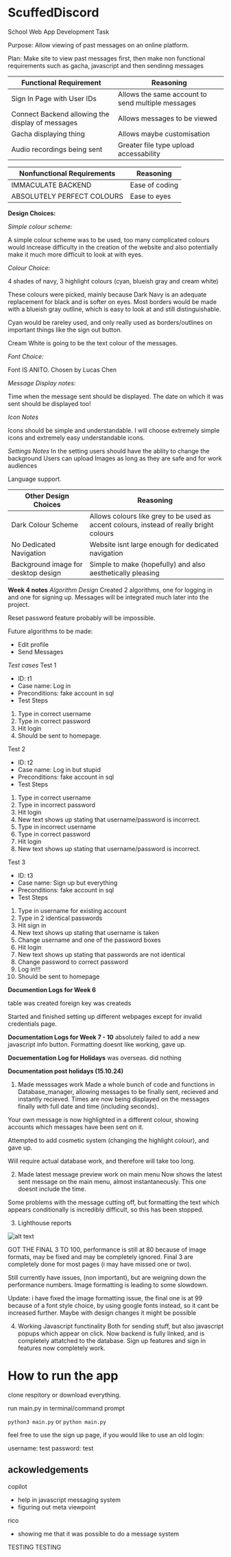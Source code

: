 # ScuffedDiscord
School Web App Development Task

Purpose: Allow viewing of past messages on an online platform.

Plan: Make site to view past messages first, then make non functional requirements such as gacha, javascript and then sendinng messages


| Functional Requirement | Reasoning |
| ------------------------------------------------------------------ | ----------- |
| Sign In Page with User IDs | Allows the same account to send multiple messages |
| Connect Backend allowing the display of messages | Allows messages to be viewed |
| Gacha displaying thing | Allows maybe customisation |
| Audio recordings being sent | Greater file type upload accessability |


| Nonfunctional Requirements | Reasoning |
| ----------- | ----------- |
| IMMACULATE BACKEND | Ease of coding|
| ABSOLUTELY PERFECT COLOURS | Ease to eyes|


**Design Choices:**

*Simple colour scheme:*

A simple colour scheme was to be used, too many complicated colours would increase difficulty in the creation of the website and also potentially make it much more difficult to look at with eyes.

*Colour Choice:*

4 shades of navy, 3 highlight colours (cyan, blueish gray and cream white)

These colours were picked, mainly because Dark Navy is an adequate replacement for black and is softer on eyes. Most borders would be made with a blueish gray outline, which is easy to look at and still distinguishable.

Cyan would be rareley used, and only really used as borders/outlines on important things like the sign out button.

Cream White is going to be the text colour of the messages.

*Font Choice:*

Font IS ANITO. Chosen by Lucas Chen

*Message Display notes:*

Time when the message sent should be displayed. The date on which it was sent should be displayed too!

*Icon Notes*

Icons should be simple and understandable. I will choose extremely simple icons and extremely easy understandable icons.

*Settings Notes*
In the setting users should have the ablity to change the background
Users can upload Images as long as they are safe and for work audiences

Language support.



| Other Design Choices | Reasoning |
| ----------- | ----------- |
| Dark Colour Scheme | Allows colours like grey to be used as accent colours, instead of really bright colours |
| No Dedicated Navigation | Website isnt large enough for dedicated navigation |
| Background image for desktop design |Simple to make (hopefully) and also aesthetically pleasing|



**Week 4 notes**
*Algorithm Design*
Created 2 algorithms, one for logging in and one for signing up. Messages will be integrated much later into the project.

Reset password feature probably will be impossible.

Future algorithms to be made:
- Edit profile
- Send Messages

*Test cases*
Test 1
- ID: t1
- Case name: Log in
- Preconditions: fake account in sql
- Test Steps
1. Type in correct username
2. Type in correct password
3. Hit login
4. Should be sent to homepage.

Test 2
- ID: t2
- Case name: Log in but stupid
- Preconditions: fake account in sql
- Test Steps
1. Type in correct username
2. Type in incorrect password
3. Hit login
4. New text shows up stating that username/password is incorrect.
5. Type in incorrect username
6. Type in correct password
7. Hit login
8. New text shows up stating that username/password is incorrect.

Test 3
- ID: t3
- Case name: Sign up but everything
- Preconditions: fake account in sql
- Test Steps
1. Type in username for existing account
2. Type in 2 identical passwords
3. Hit sign in
4. New text shows up stating that username is taken
5. Change username and one of the password boxes
6. Hit login
7. New text shows up stating that passwords are not identical
8. Change password to correct password
9. Log in!!!
10. Should be sent to homepage

**Documention Logs for Week 6**

table was created
foreign key was createds

Started and finished setting up different webpages except for invalid credentials page.



**Documentation Logs for Week 7 - 10**
absolutely failed to add a new javascript info button. Formatting doesnt like working, gave up.

**Docuementation Log for Holidays**
was overseas. did nothing

**Documentation post holidays (15.10.24)**

1. Made messsages work
Made a whole bunch of code and functions in Database_manager, allowing messages to be finally sent, recieved and instantly recieved. Times are now being displayed on the messages finally with full date and time (including seconds). 

Your own message is now highlighted in a different colour, showing accounts which messages have been sent on it.

Attempted to add cosmetic system (changing the highlight colour), and gave up.

Will require actual database work, and therefore will take too long.

2. Made latest message preview work on main menu
Now shows the latest sent message on the main menu, almost instantaneously. This one doesnt include the time.

Some problems with the message cutting off, but formatting the text which appears conditionally is incredibly difficult, so this has been stopped.

3. Lighthouse reports

![alt text](<Screenshot 2025-10-16 at 9.58.05 am.png>)

GOT THE FINAL 3 TO 100, performance is still at 80 because of image formats, may be fixed and may be completely ignored. Final 3 are completely done for most pages (i may have missed one or two).

Still currently have issues, (non important), but are weigning down the performance numbers. Image formatting is leading to some slowdown.

Update: i have fixed the image formatting issue, the final one is at 99 because of a font style choice, by using google fonts instead, so it cant be increased further. Maybe with design changes it might be possible

4. Working Javascript functinality
Both for sending stuff, but also javascript popups which appear on click. Now backend is fully linked, and is completely attatched to the database. Sign up features and sign in features now completely work.

# How to run the app
clone respitory or download everything.

run main.py in terminal/command prompt

`python3 main.py` or `python main.py`


feel free to use the sign up page, if you would like to use an old login:

username: test
password: test


## ackowledgements

copilot
- help in javascript messaging system
- figuring out meta viewpoint 


rico
- showing me that it was possible to do a message system


TESTING TESTING